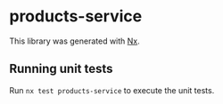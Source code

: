 # products-service

This library was generated with [Nx](https://nx.dev).

## Running unit tests

Run `nx test products-service` to execute the unit tests.
